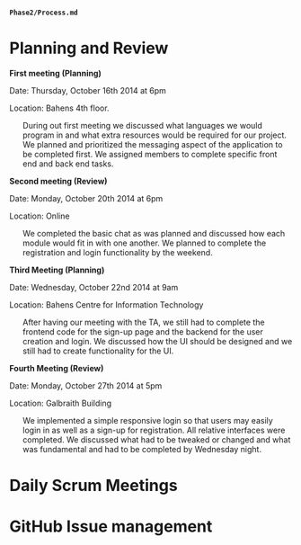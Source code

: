 #### `Phase2/Process.md`

<h1>Planning and Review</h1>

**First meeting (Planning)** 

Date: Thursday, October 16th 2014 at 6pm

Location: Bahens 4th floor.
<ul>
During out first meeting we discussed what languages we would program in and what extra resources would be required for our  project. We planned and prioritized the messaging aspect of the application to be completed first. We assigned members to    complete specific front end and back end tasks.
</ul>


**Second meeting (Review)**

Date: Monday, October 20th 2014 at 6pm

Location: Online
<ul> 
We completed the basic chat as was planned and discussed how each module would fit in with one another. We planned to complete the registration and login functionality by the weekend.
</ul> 


**Third Meeting (Planning)**

Date: Wednesday, October 22nd 2014 at 9am

Location: Bahens Centre for Information Technology
<ul> 
After having our meeting with the TA, we still had to complete the frontend code for the sign-up page and the backend for the user creation and login. We discussed how the UI should be designed and we still had to create functionality for the UI. 
</ul>


**Fourth Meeting (Review)**

Date: Monday, October 27th 2014 at 5pm

Location: Galbraith Building
<ul> 
We implemented a simple responsive login so that users may easily login in as well as a sign-up for registration. All relative interfaces were completed. We discussed what had to be tweaked or changed and what was fundamental and had to be completed by Wednesday night. 
</ul> 


<h1>Daily Scrum Meetings</h1>


<h1>GitHub Issue management</h1>










